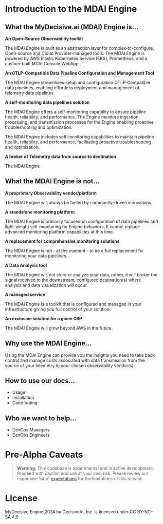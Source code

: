 # Introduction to the MDAI Engine

<!-- toc -->

## What the MyDecisive.ai (MDAI) Engine is...

**An Open-Source Observability toolkit**

The MDAI Engine is built as an abstraction layer for complex-to-configure, Open-source and Cloud Provider-managed tools. The MDAI Engine is powered by AWS Elastic Kubernetes Service (EKS), Prometheus, and a custom-built MDAI Console WebApp.

**An OTLP-Compatible Data Pipeline Configuration and Management Tool**

The MDAI Engine streamlines setup and configuration OTLP-Compatible data pipelines, enabling effortless deployment and management of telemetry data pipelines.

**A self-monitoring data pipelines solution**

The MDAI Engine offers a self-monitoring capability to ensure pipeline health, reliability, and performance. The Engine monitors ingestion, processing, and transmission processes for the Engine enabling proactive troubleshooting and optimization.

The MDAI Engine includes self-monitoring capabilities to maintain pipeline health, reliability, and performance, facilitating proactive troubleshooting and optimization.

**A broker of Telemetry data from source to destination**

The MDAI Engine <TODO FILL OUT>

## What the MDAI Engine is not...

**A proprietary Observability vendor/platform**

The MDAI Engine will always be fueled by community-driven innovations.

**A standalone monitoring platform**

The MDAI Engine is primarily focused on configuration of data pipelines and light-weight self-monitoring for Engine behaviors. It cannot replace advanced monitoring platform capabilities at this time.

**A replacement for comprehensive monitoring solutions**

The MDAI Engine is not - at the moment - to be a full replacement for monitoring your data pipelines.

**A Data Analysis tool**

The MDAI Engine will not store or analyze your data, rather, it will broker the signal received to the downstream, configured destination(s) where analysis and data visualization will occur.

**A managed service**

The MDAI Engine is a toolkit that is configured and managed in your infrastructure giving you full control of your solution.

**An exclusive solution for a given CSP**

The MDAI Engine will grow beyond AWS in the future.

## Why use the MDAI Engine...

Using the MDAI Engine can provide you the insights you need to take back control and manage costs associated with data transmission from the source of your telemetry to your chosen observability vendor(s).

## How to use our docs...

- Usage
- Installation
- Contributing

## Who we want to help...

- DevOps Managers
- DevOps Engineers

# Pre-Alpha Caveats

> **Warning:** This codebase is experimental and in active development. Proceed with caution and use at your own risk. Please review our expansive list of [expectations](./intro/Expectations.md) for the limitations of this release.

# License

MyDecisive Engine  2024 by DecisiveAI, Inc. is licensed under CC BY-NC-SA 4.0
